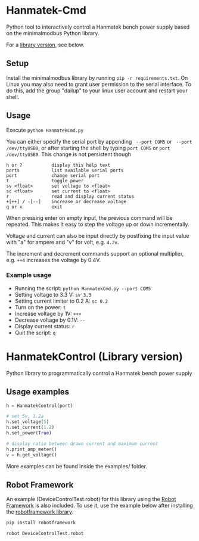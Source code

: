 # Hanmatek-Cmd
Python tool to interactively control a Hanmatek bench power supply based on the minimalmodbus Python library.

For a [library version](#lib_ver_), see below.

## Setup
Install the minimalmodbus library by running `pip -r requirements.txt`.
On Linux you may also need to grant user permission to the serial interface.
To do this, add the group "dailup" to your linux user account and restart your shell.

## Usage
Execute `python HanmatekCmd.py`

You can either specify the serial port by appending ` --port COM5` or ` --port /dev/ttyUSB0`, or after starting the shell by typing `port COM5` or `port /dev/ttyUSB0`. This change is not persistent though


    h or ?           display this help text
    ports            list available serial ports
    port             change serial port
    t                toggle power
    sv <float>       set voltage to <float>
    sc <float>       set current to <float>
    r                read and display current status
    +[++] / -[--]    increase or decrease voltage
    q or x           exit


When pressing enter on empty input, the previous command will be repeated. This makes it easy to step the voltage up or down incrementally.

Voltage and current can also be input directly by postfixing the input value with "a" for ampere and "v" for volt, e.g. `4.2v`.

The increment and decrement commands support an optional multiplier, e.g. `++4` increases the voltage by 0.4V.

### Example usage

* Running the script: `python HanmatekCmd.py --port COM5`
* Setting voltage to 3.3 V: `sv 3.3`
* Setting current limiter to 0.2 A: `sc 0.2`
* Turn on the power: `t`
* Increase voltage by 1V: `+++`
* Decrease voltage by 0.1V: `--`
* Display current status: `r`
* Quit the script: `q`


# HanmatekControl (Library version)
<a name="lib_ver"></a>
Python library to programmatically control a Hanmatek bench power supply

## Usage examples

```python
h = HanmatekControl(port)

# set 5v, 1.2a
h.set_voltage(5)
h.set_current(1.2)
h.set_power(True)

# display ratio between drawn current and maximum current
h.print_amp_meter()
v = h.get_voltage()
```

More examples can be found inside the examples/ folder.

## Robot Framework
An example (DeviceControlTest.robot) for this library using the [Robot Framework](https://robotframework.org/) is also included. To use it, use the example below after installing the [robotframework library](https://pypi.org/project/robotframework/).

```bash
pip install robotframework

robot DeviceControlTest.robot
```